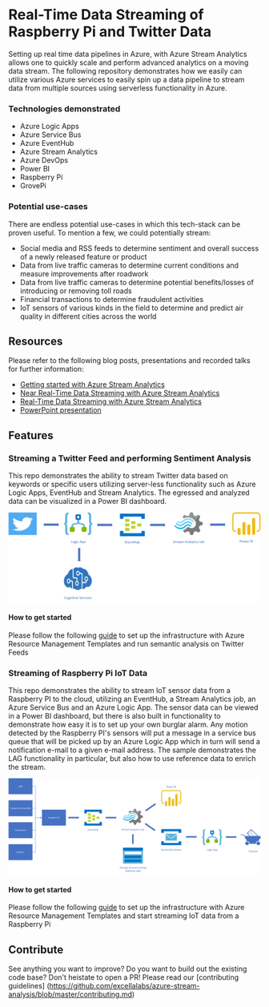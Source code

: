 # Real-Time Data Streaming of Raspberry Pi and Twitter Data

Setting up real time data pipelines in Azure, with Azure Stream Analytics allows one to quickly scale and perform advanced analytics on a moving data stream. The following repository demonstrates how we easily can utilize various Azure services to easily spin up a data pipeline to stream data from multiple sources using serverless functionality in Azure.

### Technologies demonstrated
* Azure Logic Apps
* Azure Service Bus
* Azure EventHub
* Azure Stream Analytics
* Azure DevOps
* Power BI
* Raspberry Pi
* GrovePi

### Potential use-cases
There are endless potential use-cases in which this tech-stack can be proven useful. To mention a few, we could potentially stream:
- Social media and RSS feeds to determine sentiment and overall success of a newly released feature or product
- Data from live traffic cameras to determine current conditions and measure improvements after roadwork
- Data from live traffic cameras to determine potential benefits/losses of introducing or removing toll roads
- Financial transactions to determine fraudulent activities
- IoT sensors of various kinds in the field to determine and predict air quality in different cities across the world

## Resources
Please refer to the following blog posts, presentations and recorded talks for further information:
- [Getting started with Azure Stream Analytics](https://www.excella.com/insights/getting-started-with-azure-stream-analytics)
- [Near Real-Time Data Streaming with Azure Stream Analytics](https://www.excella.com/insights/near-real-time-data-streaming-with-azure-stream-analytics)
- [Real-Time Data Streaming with Azure Stream Analytics](https://excellalabs.com/talks/real-time-data-streaming-azure-stream-analytics/)
- [PowerPoint presentation](https://github.com/excellalabs/azure-stream-analysis/blob/master/presentation/Real-Time%20data%20Streaming%20with%20Azure%20Stream%20Analytics.pptx)

## Features

### Streaming a Twitter Feed and performing Sentiment Analysis
This repo demonstrates the ability to stream Twitter data based on keywords or specific users utilizing server-less functionality such as Azure Logic Apps, EventHub and Stream Analytics. The egressed and analyzed data can be visualized in a Power BI dashboard. 

![Solution Architecture](https://github.com/excellalabs/azure-stream-analysis/blob/master/instructions/img/Solution%20Architecture%20-%20Twitter.png)

#### How to get started
Please follow the following [guide](https://github.com/excellalabs/azure-stream-analysis/blob/master/instructions/deploy-and-run-semantic-analysis.md) to set up the infrastructure with Azure Resource Management Templates and run semantic analysis on Twitter Feeds

### Streaming of Raspberry Pi IoT Data
This repo demonstrates the ability to stream IoT sensor data from a Raspberry PI to the cloud, utilizing an EventHub, a Stream Analytics job, an Azure Service Bus and an Azure Logic App. The sensor data can be viewed in a Power BI dashboard, but there is also built in functionality to demonstrate how easy it is to set up your own burglar alarm. Any motion detected by the Raspberry PI's sensors will put a message in a service bus queue that will be picked up by an Azure Logic App which in turn will send a notification e-mail to a given e-mail address. The sample demonstrates the LAG functionality in particular, but also how to use reference data to enrich the stream. 

![Solution Architecture Streaming of Raspberry PI data](https://github.com/excellalabs/azure-stream-analysis/blob/master/instructions/img/Solution%20Architecture%20-%20Raspberry%20PI.png)

#### How to get started
Please follow the following [guide](https://github.com/excellalabs/azure-stream-analysis/blob/master/instructions/deploy-and-run-raspberrypi-stream.md)
 to set up the infrastructure with Azure Resource Management Templates and start streaming IoT data from a Raspberry Pi

## Contribute
See anything you want to improve? Do you want to build out the existing code base? Don't heistate to open a PR!
Please read our [contributing guidelines] (https://github.com/excellalabs/azure-stream-analysis/blob/master/contributing.md)


